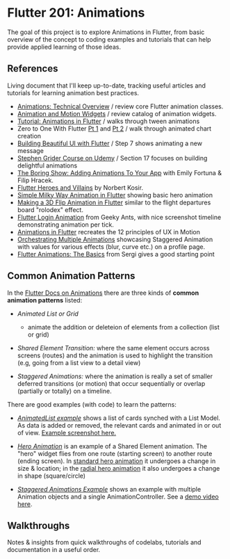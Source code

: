 # Flutter 201: Animations

The goal of this project is to explore Animations in Flutter, from basic overview of the concept to coding examples and tutorials that can help provide applied learning of those ideas.


## References

Living document that I'll keep up-to-date, tracking useful articles and tutorials for learning animation best practices.

 * [Animations: Technical Overview](https://flutter.io/animations/overview.html) / review core Flutter animation classes.
 *  [Animation and Motion Widgets](https://flutter.io/widgets/animation/) / review catalog of animation widgets.
 * [Tutorial: Animations in Flutter](https://flutter.io/tutorials/animation/) / walks through tween animations
 * Zero to One With Flutter [Pt 1](https://medium.com/dartlang/zero-to-one-with-flutter-43b13fd7b354) and [Pt 2](https://medium.com/dartlang/zero-to-one-with-flutter-part-two-5aa2f06655cb) / walk through animated chart creation
 * [Building Beautiful UI with Flutter](https://codelabs.developers.google.com/codelabs/flutter/index.html#0) / Step 7 shows animating a new message
 * [Stephen Grider Course on Udemy](https://www.udemy.com/dart-and-flutter-the-complete-developers-guide/) / Section 17 focuses on building delightful animations
 * [The Boring Show: Adding Animations To Your App](https://www.youtube.com/watch?v=dNSteCm-cEY) with Emily Fortuna & Filip Hracek.
 * [Flutter Heroes and Villains](https://medium.com/flutter-community/flutter-heroes-and-villains-bringing-balance-to-the-flutterverse-2e900222de41) by Norbert Kosir.
 * [Simple Milky Way Animation in Flutter](https://medium.com/flutter-community/simple-milky-way-animation-with-flutter-1ea936c145bf) showing basic hero animation
 * [Making a 3D Flip Animation in Flutter](https://medium.com/flutter-community/make-3d-flip-animation-in-flutter-16c006bb3798) similar to the flight departures board "rolodex" effect.
 * [Flutter Login Animation](https://blog.geekyants.com/flutter-login-animation-ab3e6ed4bd19) from Geeky Ants, with nice screenshot timeline demonstrating animation per tick.
 * [Animations in Flutter](https://proandroiddev.com/animations-in-flutter-6e02ee91a0b2) recreates the 12 principles of UX in Motion
 * [Orchestrating Multiple Animations](https://flutter.rocks/2018/03/14/orchestrating-multiple-animations-into-visual-enter-animation/) showcasing Staggered Animation with values for various effects (blur, curve etc.) on a profile page.
 * [Flutter Animations: The Basics](https://sergiandreplace.com/flutter-animations-the-basics/) from Sergi gives a good starting point


## Common Animation Patterns

In the [Flutter Docs on Animations](https://flutter.io/animations/) there are three kinds of **common animation patterns** listed:

 * _Animated List or Grid_ 
   - animate the addition or deleteion of elements from a collection (list or grid)

 * _Shared Element Transition:_ where the same element occurs across screens (routes) and the animation is used to highlight the transition (e.g, going from a list view to a detail view)

 * _Staggered Animations:_ where the animation is really a set of smaller deferred transitions (or motion) that occur sequentially or overlap (partially or totally) on a timeline.



 There are good examples (with code) to learn the patterns:

  * [_AnimatedList example_](https://flutter.io/catalog/samples/animated-list/) shows a list of cards synched with a List Model. As data is added or removed, the relevant cards and animated in or out of view. [Example screenshot here.](https://storage.googleapis.com/flutter-catalog/cb4a54db8fb3726bf4293b9cc5cb12ce16883803/animated_list_small.png)

  * [*Hero Animation*](https://flutter.io/animations/hero-animations/) is an example of a Shared Element animation. The "hero" widget flies from one route (starting screen) to another route (ending screen). In [standard hero animation](https://youtu.be/CEcFnqRDfgw) it undergoes a change in size & location; in the [radial hero animation](https://youtu.be/LWKENpwDKiM) it also undergoes a change in shape (square/circle)

  * [_Staggered Animations Example_](https://flutter.io/animations/staggered-animations/) shows an example with multiple Animation objects and a single AnimationController. See a [demo video here](https://www.youtube.com/watch?v=0fFvnZemmh8).


## Walkthroughs

Notes & insights from quick walkthroughs of codelabs, tutorials and documentation in a useful order.




